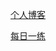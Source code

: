 
[个人博客](http://lc2010.github.io)

[每日一练](https://github.com/LC2010/lc2010.github.com/issues?labels=%E6%AF%8F%E6%97%A5%E4%B8%80%E7%BB%83&state=open)
